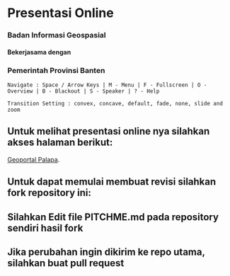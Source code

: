 # Presentasi Online

### Badan Informasi Geospasial
#### Bekerjasama dengan
### Pemerintah Provinsi Banten

```
Navigate : Space / Arrow Keys | M - Menu | F - Fullscreen | O - Overview | B - Blackout | S - Speaker | ? - Help
```
```
Transition Setting : convex, concave, default, fade, none, slide and zoom
```

## Untuk melihat presentasi online nya silahkan akses halaman berikut:
[Geoportal Palapa](https://gitpitch.com/bantenprov/presentasi-online/palapa).

## Untuk dapat memulai membuat revisi silahkan fork repository ini:

## Silahkan Edit file PITCHME.md pada repository sendiri hasil fork

## Jika perubahan ingin dikirim ke repo utama, silahkan buat pull request 
